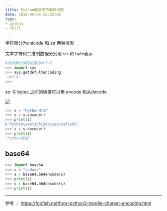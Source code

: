 ```yaml
---
title: Python解决字符编码问题
date: 2018-05-05 22:33:02
tags:
- python
- skill
---
```

字符串分为unicode 和 str 两种类型

文本字符和二进制数据分别用 str 和 byte表示

```python
#系统默认编码设置为utf-8
>>> import sys
>>> sys.getdefultencoding
'utf-8'
>>> 
```

str 与 bytes 之间的转换可以用 encode 和从decode 
<!-- more -->
![](https://foofish.net/images/python3-str2.jpg)

```python
>>> s = "Python测试"
>>> s = s.encode()
>>> print(s)
b'Python\xe6\xb5\x8b\xe8\xaf\x95'
>>> s = s.decode()
>>> print(s)
'Python测试'
```
## base64
```python
>>> import base64
>>> s = "asdasd"
>>> s = base64.b64encode(s)
>>> print(s)
>>> s = base64.b64decode(s)
>>> print(s)
```
-------------------
参考 ： https://foofish.net/how-python3-handle-charset-encoding.html